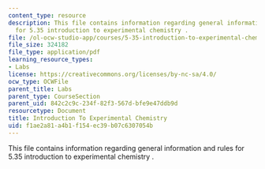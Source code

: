 ```yaml
---
content_type: resource
description: This file contains information regarding general information and rules
  for 5.35 introduction to experimental chemistry .
file: /ol-ocw-studio-app/courses/5-35-introduction-to-experimental-chemistry-fall-2012/f1ae2a81a4b1f154ec39b07c6307054b_MIT5_35F12_GeneralInformat.pdf
file_size: 324182
file_type: application/pdf
learning_resource_types:
- Labs
license: https://creativecommons.org/licenses/by-nc-sa/4.0/
ocw_type: OCWFile
parent_title: Labs
parent_type: CourseSection
parent_uid: 842c2c9c-234f-82f3-567d-bfe9e47ddb9d
resourcetype: Document
title: Introduction To Experimental Chemistry
uid: f1ae2a81-a4b1-f154-ec39-b07c6307054b
---
```

This file contains information regarding general information and rules for 5.35 introduction to experimental chemistry .